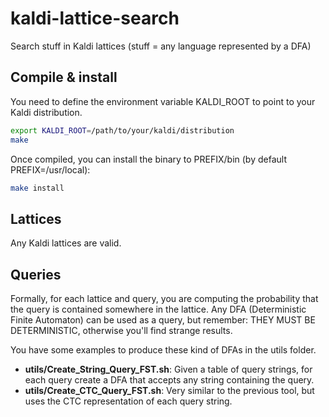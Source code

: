 # kaldi-lattice-search
Search stuff in Kaldi lattices (stuff = any language represented by a DFA)

## Compile & install

You need to define the environment variable KALDI_ROOT to point to your Kaldi distribution.

```bash
export KALDI_ROOT=/path/to/your/kaldi/distribution
make
```

Once compiled, you can install the binary to PREFIX/bin (by default PREFIX=/usr/local):
```bash
make install
```

## Lattices

Any Kaldi lattices are valid.

## Queries

Formally, for each lattice and query, you are computing the probability that the query is 
contained somewhere in the lattice. Any DFA (Deterministic Finite Automaton) can be used
as a query, but remember: THEY MUST BE DETERMINISTIC, otherwise you'll find strange results.

You have some examples to produce these kind of DFAs in the utils folder.

- **utils/Create_String_Query_FST.sh**: Given a table of query strings, for each query create a 
  DFA that accepts any string containing the query.
- **utils/Create_CTC_Query_FST.sh**: Very similar to the previous tool, but uses the CTC representation
  of each query string.
